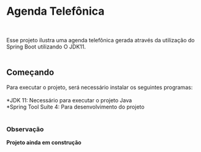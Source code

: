 <h1>Agenda Telefônica</h1></br>

Esse projeto ilustra uma agenda telefônica gerada através da utilização do Spring Boot utilizando O JDK11.</br></br>

<h2>Começando</h2>

Para executar o projeto, será necessário instalar os seguintes programas:</br>
</br>
*JDK 11: Necessário para executar o projeto Java</br>
*Spring Tool Suíte 4: Para desenvolvimento do projeto</br>
</br>

<h3>Observação</h3>
<b>Projeto ainda em construção</b>
